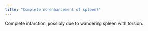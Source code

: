 ```yaml
---
title: "Complete nonenhancement of spleen?"
---
```

Complete infarction, possibly due to wandering spleen with torsion.

